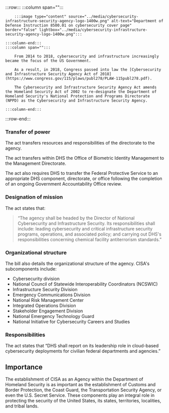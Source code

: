 :::row:::
    :::column span="":::

        :::image type="content" source="../media/cybersecurity-infrastructure-security-agency-logo-1400w.png" alt-text="Department of Defense Instruction 8500.01 on cybersecurity cover page" border="false" lightbox="../media/cybersecurity-infrastructure-security-agency-logo-1400w.png":::

    :::column-end:::
    :::column span="":::

        From 2014 to 2018, cybersecurity and infrastructure increasingly became the focus of the US Government.

        As a result, in 2018, Congress passed into law the [Cybersecurity and Infrastructure Security Agency Act of 2018](https://www.congress.gov/115/plaws/publ278/PLAW-115publ278.pdf).

        The Cybersecurity and Infrastructure Security Agency Act amends the Homeland Security Act of 2002 to re-designate the Department of Homeland Security's National Protection and Programs Directorate (NPPD) as the Cybersecurity and Infrastructure Security Agency.

    :::column-end:::
:::row-end:::

### Transfer of power

The act transfers resources and responsibilities of the directorate to the agency.

The act transfers within DHS the Office of Biometric Identity Management to the Management Directorate.

The act also requires DHS to transfer the Federal Protective Service to an appropriate DHS component, directorate, or office following the completion of an ongoing Government Accountability Office review.

### Designation of mission

The act states that:

> “The agency shall be headed by the Director of National Cybersecurity and Infrastructure Security. Its responsibilities shall include: leading cybersecurity and critical infrastructure security programs, operations, and associated policy; and carrying out DHS's responsibilities concerning chemical facility antiterrorism standards.”

### Organizational structure

The bill also details the organizational structure of the agency. CISA's subcomponents include:

- Cybersecurity division
- National Council of Statewide Interoperability Coordinators (NCSWIC)
- Infrastructure Security Division
- Emergency Communications Division
- National Risk Management Center
- Integrated Operations Division
- Stakeholder Engagement Division
- National Emergency Technology Guard
- National Initiative for Cybersecurity Careers and Studies

### Responsibilities

The act states that “DHS shall report on its leadership role in cloud-based cybersecurity deployments for civilian federal departments and agencies.”

## Importance

The establishment of CISA as an Agency within the Department of Homeland Security is as important as the establishment of Customs and Border Protection, the Coast Guard, the Transportation Security Agency, or even the U.S. Secret Service. These components play an integral role in protecting the security of the United States, its states, territories, localities, and tribal lands.
